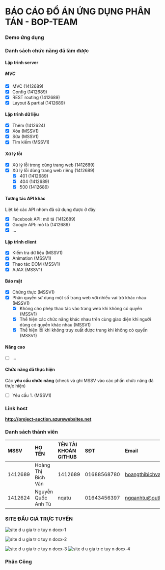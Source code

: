 # BÁO CÁO ĐỒ ÁN ỨNG DỤNG PHÂN TÁN - BOP-TEAM

### Demo ứng dụng

### Danh sách chức năng đã làm được


#### Lập trình server
##### MVC
* [x] MVC (1412689)
* [x] Config (1412689)
* [x] REST routing (1412689)
* [x] Layout & partial (1412689)

#### Lập trình dữ liệu
* [x] Thêm (1412624)
* [x] Xóa (MSSV1)
* [x] Sửa (MSSV1)
* [x] Tìm kiếm (MSSV1)

#### Xử lý lỗi
* [x] Xử lý lỗi trong cùng trang web (1412689)
* [x] Xử lý lỗi dùng trang web riêng (1412689)
   * [x] 401 (1412689)
   * [x] 404 (1412689)
   * [x] 500 (1412689)

#### Tương tác API khác
Liệt kê các API nhóm đã sử dụng được ở đây
* [x] Facebook API: mô tả (1412689)
* [x] Google API: mô tả (1412689)
* [x] ...

#### Lập trình client
* [x] Kiểm tra dữ liệu (MSSV1)
* [x] Animation (MSSV1)
* [x] Thao tác DOM (MSSV1)
* [x] AJAX (MSSV1)

#### Bảo mật
* [x] Chứng thực (MSSV1)
* [x] Phân quyền sử dụng một số trang web với nhiều vai trò khác nhau (MSSV1)
   * [x] Không cho phép thao tác vào trang web khi không có quyền (MSSV1)
   * [x] Thể hiện các chức năng khác nhau trên cùng giao diện khi người dùng có quyền khác nhau (MSSV1)
   * [x] Thể hiện lỗi khi không truy xuất được trang khi không có quyền (MSSV1)

#### Nâng cao
* [ ] ...

#### Chức năng đã thực hiện
Các **yêu cầu chức năng** (check và ghi MSSV vào các phần chức năng đã thực hiện)
* [ ] Yêu cầu 1. (MSSV1)


### Link host
**http://project-auction.azurewebsites.net**

### Danh sách thành viên

|   MSSV |           HỌ TÊN                 |  TÊN TÀI KHOẢN GITHUB  |        SĐT         |         Email         |
| :----- | :-------------------------------- |:---------------------- | :----------------- |:-------------------------- |
| 1412689| Hoàng Thị Bích Vân| 1412689| 01688568780 | hoangthibichvan95@gmail.com |
| 1412624| Nguyễn Quốc Anh Tú| nqatu | 01643456397 | ngqanhtu@outlook.com|




### SITE ĐẤU GIÁ TRỰC TUYẾN

![site d u gia tr c tuy n docx-1](https://user-images.githubusercontent.com/26389518/27518673-8f58f6c4-5a0f-11e7-91c2-151740f7d8af.png)

![site d u gia tr c tuy n docx-2](https://user-images.githubusercontent.com/26389518/27518678-a7ba3476-5a0f-11e7-8bab-74df8b64620e.png)

![site d u gia tr c tuy n docx-3](https://user-images.githubusercontent.com/26389518/27518685-bcaa94ac-5a0f-11e7-894d-008f6fdf9426.png)
![site d u gia tr c tuy n docx-4](https://user-images.githubusercontent.com/26389518/27518687-c08c1b22-5a0f-11e7-8d00-eda6fbd3bb70.png)







### Phân Công
